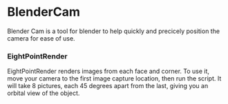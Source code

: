 # BlenderCam

Blender Cam is a tool for blender to help quickly and precicely position the camera for ease of use.

### EightPointRender

EightPointRender renders images from each face and corner. To use it, move your camera to the first image capture location, then run the script. It will take 8 pictures, each 45 degrees apart from the last, giving you an orbital view of the object.

